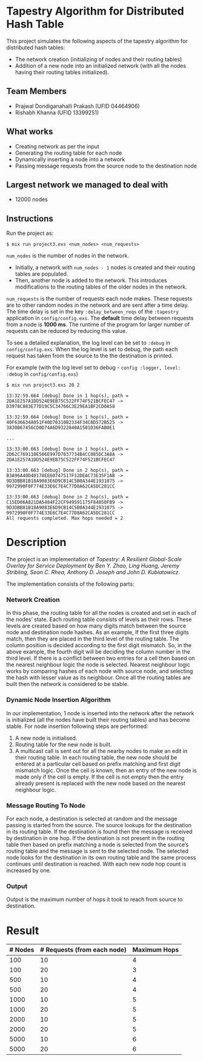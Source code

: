 # Tapestry Algorithm for Distributed Hash Table

This project simulates the following aspects of the tapestry algorithm
for distributed hash tables:

* The network creation (initializing of nodes and their routing tables)
* Addition of a new node into an initialized network (with all the nodes
having their routing tables initialized).

## Team Members
- Prajwal Dondiganahalli Prakash (UFID 04464906)
- Rishabh Khanna (UFID 13399251)

## What works

- Creating network as per the input
- Generating the routing table for each node
- Dynamically inserting a node into a network
- Passing message requests from the source node to the destination node

## Largest network we managed to deal with
- 12000 nodes

## Instructions

Run the project as:

```
$ mix run project3.exs <num_nodes> <num_requests>
```

`num_nodes` is the number of nodes in the network.
- Initially, a network with `num_nodes - 1` nodes is created and their routing tables
are populated.
- Then, another node is added to the network. This introduces modifications
to the routing tables of the older nodes in the network.

`num_requests` is the number of requests each node makes. These requests are to other
random nodes in the network and are sent after a time delay. The time delay is set
in the key `:delay_between_reqs` of the `:tapestry` application in `config/config.exs`.
The **default** time delay between requests from a node is **1000 ms**. The runtime of
the program for larger number of requests can be reduced by reducing this value.

To see a detailed explanation, the log level can be set to `:debug` in `config/config.exs`.
When the log level is set to debug, the path each request has taken from the source to the
the destination is printed.

For example (with the log level set to debug - `config :logger, level: :debug` in `config/config.exs`)

```
$ mix run project3.exs 20 2

13:32:59.664 [debug] Done in 1 hop(s), path = 2DA1E257A1DD524E9EB75C522FF74F521BCFEC47 -> D3978C883E77D19C5C34766C3E29EA1BF2CD0A58

13:32:59.664 [debug] Done in 1 hop(s), path = 40F636634A051F40D70310B2334F34C8D572B525 -> 3830B67456CD0D74A6D9322840A1501D36FAB0E1

...

13:33:00.663 [debug] Done in 1 hop(s), path = 2D62C769110E506E997D7037734B4CC085DC3A8A -> 2DA1E257A1DD524E9EB75C522FF74F521BCFEC47

13:33:00.663 [debug] Done in 2 hop(s), path = B3A96A40D40178EE60747517F12DEAC73E35F1AB -> 9D3DBB81B18A9083E6D9CB14C5B0A344E1931075 -> 9972990F0F774E33E6C7E4C77D8A62CA5DC281CC

13:33:00.663 [debug] Done in 2 hop(s), path = C15ED06A821DA5484F22CF949591175F84850FB9 -> 9D3DBB81B18A9083E6D9CB14C5B0A344E1931075 -> 9972990F0F774E33E6C7E4C77D8A62CA5DC281CC
All requests completed. Max hops needed = 2
```

# Description
The project is an implementation of *Tapestry: A Resilient Global-Scale Overlay for Service Deployment by Ben Y. Zhao, Ling Huang, Jeremy Stribling, Sean C. Rhea, Anthony D. Joseph and John D. Kubiatowicz*.

The implementation consists of the following parts:

### Network Creation

In this phase, the routing table for all the nodes is created and set in each of the nodes’ state. Each routing table consists of levels as their rows. These levels are created based on how many digits match between the source node and destination node hashes. As an example, If the first three digits match, then they are placed in the third level of the routing table. The column position is decided according to the first digit mismatch. So, in the above example, the fourth digit will be deciding the column number in the third level. If there is a conflict between two entries for a cell then based on the nearest neighbour logic the node is selected. Nearest neighbour logic works by comparing hashes of each node with source node, and selecting the hash with lesser value as its neighbour. Once all the routing tables are built then the network is considered to be stable.

### Dynamic Node Insertion Algorithm

In our implementation, 1 node is inserted into the network after the network is initialized (all the nodes have built their routing tables) and has become stable. For node insertion following steps are performed:

1. A new node is initialised.
2. Routing table for the new node is built.
3. A multicast call is sent out for all the nearby nodes to make an edit in their routing table. In each routing table, the new node should be entered at a particular cell based on prefix matching and first digit mismatch logic. Once the cell is known, then an entry of the new node is made only if the cell is empty. If the cell is not empty then the entry already present is replaced with the new node based on the nearest neighbour logic.

### Message Routing To Node

For each node, a destination is selected at random and the message passing is started from the source. The source lookups for the destination in its routing table. If the destination is found then the message is received by destination in one hop. If the destination is not present in the routing table then based on prefix matching a node is selected from the source’s routing table and the message is sent to the selected node. The selected node looks for the destination in its own routing table and the same process continues until destination is reached. With each new node hop count is increased by one.

### Output

Output is the maximum number of hops it took to reach from source to destination.

# Result

| # Nodes | # Requests (from each node) | Maximum Hops |
| ------- | --------------------------- | ------------ |
| 100     | 10                          | 4            |
| 100     | 20                          | 3            |
| 500     | 10                          | 4            |
| 500     | 20                          | 4            |
| 1000    | 10                          | 5            |
| 1000    | 20                          | 5            |
| 2000    | 10                          | 5            |
| 2000    | 20                          | 5            |
| 5000    | 10                          | 6            |
| 5000    | 20                          | 6            |
